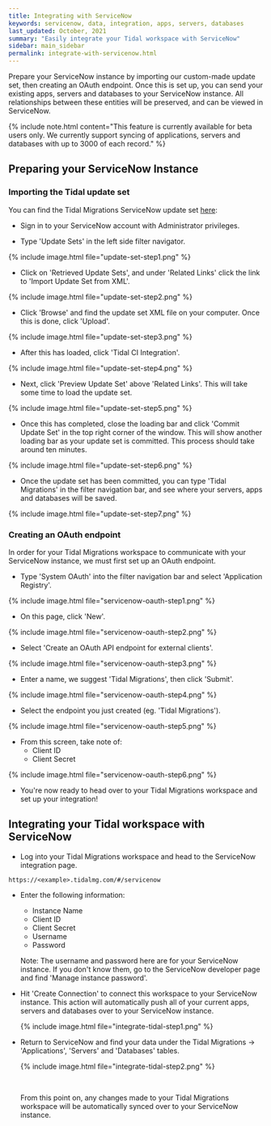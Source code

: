 ```yaml
---
title: Integrating with ServiceNow
keywords: servicenow, data, integration, apps, servers, databases
last_updated: October, 2021
summary: "Easily integrate your Tidal workspace with ServiceNow"
sidebar: main_sidebar
permalink: integrate-with-servicenow.html
---
```


Prepare your ServiceNow instance by importing our custom-made update set, then creating an OAuth endpoint. Once this is set up, you can send your existing apps, servers and databases to your ServiceNow instance. All relationships between these entities will be preserved, and can be viewed in ServiceNow.  



{% include note.html content="This feature is currently available for beta users only.
We currently support syncing of applications, servers and databases with up to 3000 of each record." %}


## Preparing your ServiceNow Instance

### Importing the Tidal update set

You can find the Tidal Migrations ServiceNow update set [here](https://github.com/tidalmigrations/service-now/blob/master/Tidal%20SN%20CMDB%20Integration.xml):



- Sign in to your ServiceNow account with Administrator privileges.

- Type 'Update Sets' in the left side filter navigator.

{% include image.html file="update-set-step1.png" %}

-  Click on 'Retrieved Update Sets', and under 'Related Links' click the link to 'Import Update Set from XML'.

{% include image.html file="update-set-step2.png" %}

- Click 'Browse' and find the update set XML file on your computer. Once this is done, click 'Upload'. 

{% include image.html file="update-set-step3.png" %}

- After this has loaded, click 'Tidal CI Integration'.

{% include image.html file="update-set-step4.png" %}

- Next, click 'Preview Update Set' above 'Related Links'. This will take some time to load the update set.

{% include image.html file="update-set-step5.png" %}

- Once this has completed, close the loading bar and click 'Commit Update Set' in the top right corner of the window. This will show another loading bar as your update set is committed. This process should take around ten minutes.

{% include image.html file="update-set-step6.png" %}

- Once the update set has been committed, you can type 'Tidal Migrations' in the filter navigation bar, and see where your servers, apps and databases will be saved.

{% include image.html file="update-set-step7.png" %}

### Creating an OAuth endpoint

In order for your Tidal Migrations workspace to communicate with your ServiceNow instance, we must first set up an OAuth endpoint.

- Type 'System OAuth' into the filter navigation bar and select 'Application Registry'.

{% include image.html file="servicenow-oauth-step1.png" %}

- On this page, click 'New'.

{% include image.html file="servicenow-oauth-step2.png" %}

- Select 'Create an OAuth API endpoint for external clients'.

{% include image.html file="servicenow-oauth-step3.png" %}

- Enter a name, we suggest 'Tidal Migrations', then click 'Submit'.

{% include image.html file="servicenow-oauth-step4.png" %}

- Select the endpoint you just created (eg. 'Tidal Migrations').

{% include image.html file="servicenow-oauth-step5.png" %}

- From this screen, take note of:
     - Client ID
     - Client Secret

{% include image.html file="servicenow-oauth-step6.png" %}

- You're now ready to head over to your Tidal Migrations workspace and set up your integration!

## Integrating your Tidal workspace with ServiceNow

- Log into your Tidal Migrations workspace and head to the ServiceNow integration page.

`` https://<example>.tidalmg.com/#/servicenow ``

- Enter the following information:
    - Instance Name
    - Client ID
    - Client Secret
    - Username
    - Password

  Note: The username and password here are for your ServiceNow instance. If you don't know them, go to the ServiceNow developer page and find 'Manage instance password'. 

- Hit 'Create Connection' to connect this workspace to your ServiceNow instance. This action will automatically push all of your current apps, servers and databases over to your ServiceNow instance.

  {% include image.html file="integrate-tidal-step1.png" %}

- Return to ServiceNow and find your data under the Tidal Migrations -> 'Applications', 'Servers' and 'Databases' tables.

  {% include image.html file="integrate-tidal-step2.png" %}

  <br/>
  
  From this point on, any changes made to your Tidal Migrations workspace will be automatically synced over to your ServiceNow instance.  
  